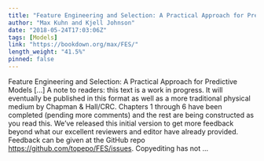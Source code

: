 ```yaml
---
title: "Feature Engineering and Selection: A Practical Approach for Predictive Models"
author: "Max Kuhn and Kjell Johnson"
date: "2018-05-24T17:03:06Z"
tags: [Models]
link: "https://bookdown.org/max/FES/"
length_weight: "41.5%"
pinned: false
---
```


Feature Engineering and Selection: A Practical Approach for Predictive Models [...] A note to readers: this text is a work in progress. It will eventually be published in this format as well as a more traditional physical medium by Chapman & Hall/CRC. Chapters 1 through 6 have been completed (pending more comments) and the rest are being constructed as you read this. We’ve released this initial version to get more feedback beyond what our excellent reviewers and editor have already provided. Feedback can be given at the GitHub repo https://github.com/topepo/FES/issues. Copyediting has not ...
